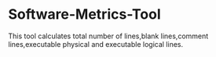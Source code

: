 # Software-Metrics-Tool
This tool calculates total number of lines,blank lines,comment lines,executable physical and executable logical lines.
